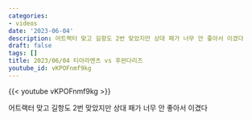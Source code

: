 ```yaml
---
categories:
- videos
date: '2023-06-04'
description: 어트랙터 맞고 길항도 2번 맞았지만 상대 패가 너무 안 좋아서 이겼다
draft: false
tags: []
title: 2023/06/04 티아라멘츠 vs 후완다리즈
youtube_id: vKPOFnmf9kg
---
```



{{< youtube vKPOFnmf9kg >}}

어트랙터 맞고 길항도 2번 맞았지만 상대 패가 너무 안 좋아서 이겼다